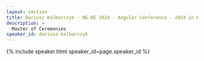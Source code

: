 ```yaml
---
layout: section
title: Dariusz Kalbarczyk - NG-DE 2024 - Angular Conference - 2024 in Bonn
description: >
  Master of Ceremonies
speaker_id: dariusz-kalbarczyk
---
```


{% include speaker.html speaker_id=page.speaker_id %}
